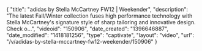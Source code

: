 {
    "title": "adidas by Stella McCartney FW12 | Weekender",
    "description": "The latest Fall\/Winter collection fuses high performance technology with Stella McCartney's signature style of sharp tailoring and innovative design. Check o...",
    "videoid": "150906",
    "date_created": "1396646887",
    "date_modified": "1418181256",
    "type": "captivate",
    "layout": "video",
    "url": "\/v\/adidas-by-stella-mccartney-fw12-weekender\/150906"
}